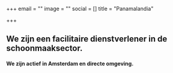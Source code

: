 +++
email = ""
image = ""
social = []
title = "Panamalandia"

+++
## We zijn een facilitaire dienstverlener in de schoonmaaksector. 

#### We zijn actief in Amsterdam en directe omgeving. 